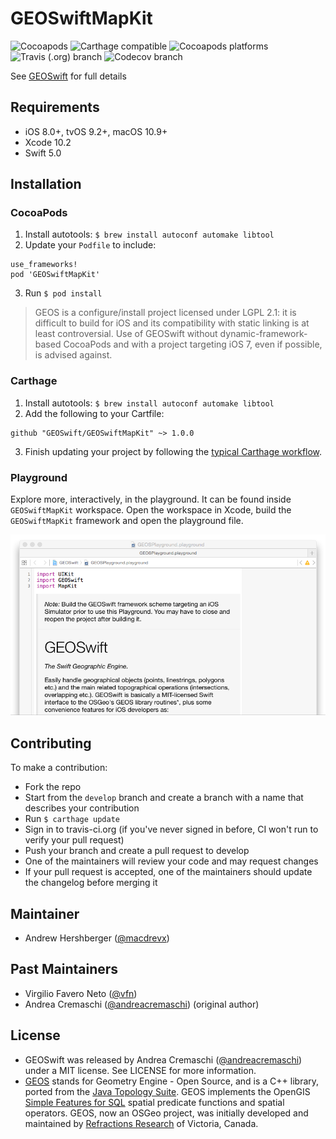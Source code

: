 # GEOSwiftMapKit

![Cocoapods](https://img.shields.io/cocoapods/v/GEOSwiftMapKit)
![Carthage compatible](https://img.shields.io/badge/Carthage-compatible-brightgreen?link=https%3A%2F%2Fgithub.com%2FCarthage%2FCarthage)
![Cocoapods platforms](https://img.shields.io/cocoapods/p/GEOSwiftMapKit)
![Travis (.org) branch](https://img.shields.io/travis/GEOSwift/GEOSwiftMapKit/master)
![Codecov branch](https://img.shields.io/codecov/c/github/GEOSwift/GEOSwiftMapKit/master)

See [GEOSwift](https://github.com/GEOSwift/GEOSwift) for full details

## Requirements

* iOS 8.0+, tvOS 9.2+, macOS 10.9+
* Xcode 10.2
* Swift 5.0

## Installation

### CocoaPods

1. Install autotools: `$ brew install autoconf automake libtool`
2. Update your `Podfile` to include:

```
use_frameworks!
pod 'GEOSwiftMapKit'
```

3. Run `$ pod install`

> GEOS is a configure/install project licensed under LGPL 2.1: it is difficult to build for iOS and its compatibility with static linking is at least controversial. Use of GEOSwift without dynamic-framework-based CocoaPods and with a project targeting iOS 7, even if possible, is advised against.

### Carthage

1. Install autotools: `$ brew install autoconf automake libtool`
2. Add the following to your Cartfile:

```
github "GEOSwift/GEOSwiftMapKit" ~> 1.0.0
```

3. Finish updating your project by following the [typical Carthage
workflow](https://github.com/Carthage/Carthage#quick-start).

### Playground

Explore more, interactively, in the playground. It can be found inside `GEOSwiftMapKit` workspace. Open the workspace in Xcode, build the `GEOSwiftMapKit` framework and open the playground file.

![Playground](/README-images/playground.png)

## Contributing

To make a contribution:

* Fork the repo
* Start from the `develop` branch and create a branch with a name that describes your contribution
* Run `$ carthage update`
* Sign in to travis-ci.org (if you've never signed in before, CI won't run to verify your pull request)
* Push your branch and create a pull request to develop
* One of the maintainers will review your code and may request changes
* If your pull request is accepted, one of the maintainers should update the changelog before merging it

## Maintainer

* Andrew Hershberger ([@macdrevx](https://github.com/macdrevx))

## Past Maintainers

* Virgilio Favero Neto ([@vfn](https://github.com/vfn))
* Andrea Cremaschi ([@andreacremaschi](https://twitter.com/andreacremaschi)) (original author)

## License

* GEOSwift was released by Andrea Cremaschi ([@andreacremaschi](https://twitter.com/andreacremaschi)) under a MIT license. See LICENSE for more information.
* [GEOS](http://trac.osgeo.org/geos/) stands for Geometry Engine - Open Source, and is a C++ library, ported from the [Java Topology Suite](http://sourceforge.net/projects/jts-topo-suite/). GEOS implements the OpenGIS [Simple Features for SQL](http://www.opengeospatial.org/standards/sfs) spatial predicate functions and spatial operators. GEOS, now an OSGeo project, was initially developed and maintained by [Refractions Research](http://www.refractions.net/) of Victoria, Canada.
